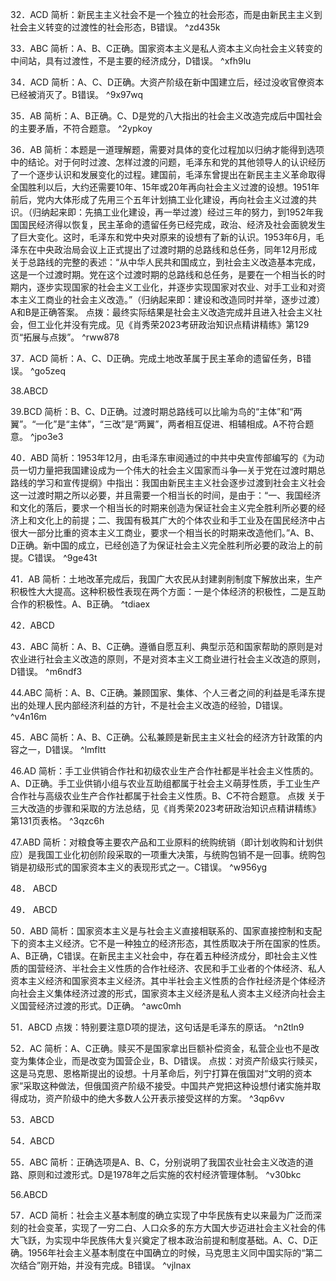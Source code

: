 32．ACD
简析：新民主主义社会不是一个独立的社会形态，而是由新民主主义到社会主义转变的过渡性的社会形态，B错误。 ^zd435k

33．ABC
简析：A、B、C正确。国家资本主义是私人资本主义向社会主义转变的中间站，具有过渡性，不是主要的经济成分，D错误。 ^xfh9lu

34．ACD
简析：A、C、D正确。大资产阶级在新中国建立后，经过没收官僚资本已经被消灭了。B错误。 ^9x97wq

35．AB
简析：A、B正确。C、D是党的八大指出的社会主义改造完成后中国社会的主要矛盾，不符合题意。 ^2ypkoy

36．AB
简析：本题是一道理解题，需要对具体的变化过程加以归纳才能得到选项中的结论。对于何时过渡、怎样过渡的问题，毛泽东和党的其他领导人的认识经历了一个逐步认识和发展变化的过程。建国前，毛泽东曾提出在新民主主义革命取得全国胜利以后，大约还需要10年、15年或20年再向社会主义过渡的设想。1951年前后，党内大体形成了先用三个五年计划搞工业化建设，再向社会主义过渡的共识。（归纳起来即：先搞工业化建设，再一举过渡）经过三年的努力，到1952年我国国民经济得以恢复，民主革命的遗留任务已经完成，政治、经济及社会面貌发生了巨大变化。这时，毛泽东和党中央对原来的设想有了新的认识。1953年6月，毛泽东在中央政治局会议上正式提出了过渡时期的总路线和总任务，同年12月形成关于总路线的完整的表述：“从中华人民共和国成立，到社会主义改造基本完成，这是一个过渡时期。党在这个过渡时期的总路线和总任务，是要在一个相当长的时期内，逐步实现国家的社会主义工业化，并逐步实现国家对农业、对手工业和对资本主义工商业的社会主义改造。”（归纳起来即：建设和改造同时并举，逐步过渡）A和B是正确答案。
点拨：最终实际结果是社会主义改造完成并且进入社会主义社会，但工业化并没有完成。见《肖秀荣2023考研政治知识点精讲精练》第129页“拓展与点拨”。 ^rww878

37．ACD
简析：A、C、D正确。完成土地改革属于民主革命的遗留任务，B错误。 ^go5zeq

38.ABCD

39.BCD
简析：B、C、D正确。过渡时期总路线可以比喻为鸟的“主体”和“两翼”。“一化”是“主体”，“三改”是“两翼”，两者相互促进、相辅相成。A不符合题意。 ^jpo3e3

40．ABD
简析：1953年12月，由毛泽东审阅通过的中共中央宣传部编写的《为动员一切力量把我国建设成为一个伟大的社会主义国家而斗争—关于党在过渡时期总路线的学习和宣传提纲》中指出：我国由新民主主义社会逐步过渡到社会主义社会这一过渡时期之所以必要，并且需要一个相当长的时间，是由于：“一、我国经济和文化的落后，要求一个相当长的时期来创造为保证社会主义完全胜利所必要的经济上和文化上的前提；二、我国有极其广大的个体农业和手工业及在国民经济中占很大一部分比重的资本主义工商业，要求一个相当长的时期来改造他们。”A、B、D正确。新中国的成立，已经创造了为保证社会主义完全胜利所必要的政治上的前提。C错误。 ^9ge43t

41．AB
简析：土地改革完成后，我国广大农民从封建剥削制度下解放出来，生产积极性大大提高。这种积极性表现在两个方面：一是个体经济的积极性，二是互助合作的积极性。A、B正确。 ^tdiaex

42．ABCD 

43．ABC 
简析：A、B、C正确。遵循自愿互利、典型示范和国家帮助的原则是对农业进行社会主义改造的原则，不是对资本主义工商业进行社会主义改造的原则，D错误。 ^m6ndf3

44.ABC
简析：A、B、C正确。兼顾国家、集体、个人三者之间的利益是毛泽东提出的处理人民内部经济利益的方针，不是社会主义改造的经验，D错误。 ^v4n16m

45．ABC
简析：A、B、C正确。公私兼顾是新民主主义社会的经济方针政策的内容之一，D错误。 ^lmfltt

46.AD
简析：手工业供销合作社和初级农业生产合作社都是半社会主义性质的。A、D正确。手工业供销小组与农业互助组都属于社会主义萌芽性质，手工业生产合作社与高级农业生产合作社都属于社会主义性质。B、C不符合题意。
点拨
关于三大改造的步骤和采取的方法总结，见《肖秀荣2023考研政治知识点精讲精练》第131页表格。 ^3qzc6h

47.ABD
简析：对粮食等主要农产品和工业原料的统购统销（即计划收购和计划供应）是我国工业化初创阶段采取的一项重大决策，与统购包销不是一回事。统购包销是初级形式的国家资本主义的表现形式之一。C错误。 ^w956yg

48． ABCD

49． ABCD

50．ABD
简析：国家资本主义是与社会主义直接相联系的、国家直接控制和支配下的资本主义经济。它不是一种独立的经济形态，其性质取决于所在国家的性质。A、B正确，C错误。在新民主主义社会中，存在着五种经济成分，即社会主义性质的国营经济、半社会主义性质的合作社经济、农民和手工业者的个体经济、私人资本主义经济和国家资本主义经济。其中半社会主义性质的合作社经济是个体经济向社会主义集体经济过渡的形式，国家资本主义经济是私人资本主义经济向社会主义国营经济过渡的形式。D正确。 ^awc0mh

51．ABCD
点拨：特别要注意D项的提法，这句话是毛泽东的原话。 ^n2tln9

52．AC
简析：A、C正确。赎买不是国家拿出巨额补偿资金，私营企业也不是改变为集体企业，而是改变为国营企业，B、D错误。
点拔：对资产阶级实行赎买，这是马克思、恩格斯提出的设想。十月革命后，列宁打算在俄国对“文明的资本家”采取这种做法，但俄国资产阶级不接受。中国共产党把这种设想付诸实施并取得成功，资产阶级中的绝大多数人公开表示接受这样的方案。 ^3qp6vv

53．ABCD

54．ABCD

55．ABC
简析：正确选项是A、B、C，分别说明了我国农业社会主义改造的道路、原则和过渡形式。D是1978年之后实施的农村经济管理体制。 ^v30bkc

56.ABCD

57．ACD
简析：社会主义基本制度的确立实现了中华民族有史以来最为广泛而深刻的社会变革，实现了一穷二白、人口众多的东方大国大步迈进社会主义社会的伟大飞跃，为实现中华民族伟大复兴奠定了根本政治前提和制度基础。A、C、D正确。1956年社会主义基本制度在中国确立的时候，马克思主义同中国实际的“第二次结合”刚开始，并没有完成。B错误。 ^vjlnax